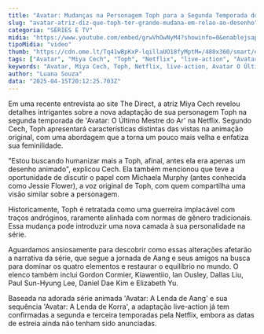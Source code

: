 ```yaml
---
title: "Avatar: Mudanças na Personagem Toph para a Segunda Temporada do Live-Action"
slug: "avatar-atriz-diz-que-toph-ter-grande-mudana-em-relao-ao-desenho"
categoria: "SÉRIES E TV"
midia: "https://www.youtube.com/embed/grwVhOwNyM4?showinfo=0&enablejsapi=1"
tipoMidia: "video"
thumb: "https://cdn.ome.lt/Tq41wBpKxP-lqillaUO18fyMptM=/480x360/smart/extras/conteudos/Captura_de_tela_2025-04-15_164325.png"
tags: ["Avatar", "Miya Cech", "Toph", "Netflix", "live-action", "Avatar O Último Mestre do Ar", "segunda temporada"]
keywords: "Avatar, Miya Cech, Toph, Netflix, live-action, Avatar O Último Mestre do Ar, segunda temporada"
author: "Luana Souza"
data: "2025-04-15T20:12:25.703Z"
---
```


Em uma recente entrevista ao site The Direct, a atriz Miya Cech revelou detalhes intrigantes sobre a nova adaptação de sua personagem Toph na segunda temporada de 'Avatar: O Último Mestre do Ar' na Netflix. Segundo Cech, Toph apresentará características distintas das vistas na animação original, com uma abordagem que a torna um pouco mais velha e enfatiza sua feminilidade.

"Estou buscando humanizar mais a Toph, afinal, antes ela era apenas um desenho animado", explicou Cech. Ela também mencionou que teve a oportunidade de discutir o papel com Michaela Murphy (antes conhecida como Jessie Flower), a voz original de Toph, com quem compartilha uma visão similar sobre a personagem.

Historicamente, Toph é retratada como uma guerreira implacável com traços andróginos, raramente alinhada com normas de gênero tradicionais. Essa mudança pode introduzir uma nova camada à sua personalidade na série.

Aguardamos ansiosamente para descobrir como essas alterações afetarão a narrativa da série, que segue a jornada de Aang e seus amigos na busca para dominar os quatro elementos e restaurar o equilíbrio no mundo. O elenco também inclui Gordon Cormier, Kiawentiio, Ian Ousley, Dallas Liu, Paul Sun-Hyung Lee, Daniel Dae Kim e Elizabeth Yu.

Baseada na adorada série animada 'Avatar: A Lenda de Aang' e sua sequência 'Avatar: A Lenda de Korra', a adaptação live-action já tem confirmadas a segunda e terceira temporadas pela Netflix, embora as datas de estreia ainda não tenham sido anunciadas.